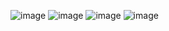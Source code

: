 ![image](https://github.com/mayaffia/cakes_shop/assets/117906805/8d344169-545d-4d19-87b6-557c496a1750)
![image](https://github.com/mayaffia/cakes_shop/assets/117906805/48c084c1-3aee-4587-8ebc-658e76bf7f70)
![image](https://github.com/mayaffia/cakes_shop/assets/117906805/9592523d-5030-4898-8e4b-7b5d9b1e04d6)
![image](https://github.com/mayaffia/cakes_shop/assets/117906805/f01043c5-d1fe-4ff3-9beb-77d9f91abec0)
